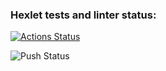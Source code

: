 ### Hexlet tests and linter status:
[![Actions Status](https://github.com/tofuoverdose/devops-for-programmers-project-74/workflows/hexlet-check/badge.svg)](https://github.com/tofuoverdose/devops-for-programmers-project-74/actions)

![Push Status](https://github.com/tofuoverdose/devops-for-programmers-project-74/actions/workflows/push.yml/badge.svg)